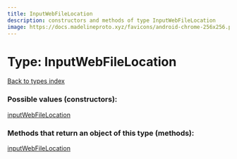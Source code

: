 ```yaml
---
title: InputWebFileLocation
description: constructors and methods of type InputWebFileLocation
image: https://docs.madelineproto.xyz/favicons/android-chrome-256x256.png
---
```

# Type: InputWebFileLocation
[Back to types index](index.md)



### Possible values (constructors):

[inputWebFileLocation](../constructors/inputWebFileLocation.md)  



### Methods that return an object of this type (methods):



[inputWebFileLocation](../constructors/inputWebFileLocation.md)  

